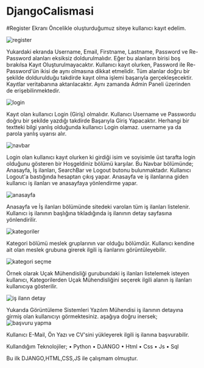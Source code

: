 # DjangoCalismasi

#Register Ekranı
Öncelikle oluşturduğumuz siteye kullanıcı kayıt edelim. 

![register](https://user-images.githubusercontent.com/116752575/198673765-fa73d741-4f48-4b20-b130-7fee9730f21d.png)

Yukardaki ekranda Username, Email, Firstname, Lastname, Password ve Re-Password alanları eksiksiz doldurulmalıdır. 
Eğer bu alanların birisi boş bırakılsa Kayıt Oluşturulmayacaktır.
Kullanıcı kayıt olurken, Password ile Re-Password'ün ikisi de aynı olmasına dikkat etmelidir.
Tüm alanlar doğru bir şekilde doldurulduğu takdirde kayıt olma işlemi başarıyla gerçekleşecektir.
Kayıtlar veritabanına aktarılacaktır. Aynı zamanda Admin Paneli üzerinden de erişebilinmektedir.

![login](https://user-images.githubusercontent.com/116752575/198674429-66155300-fdc6-4585-ab5b-68ee8e479bff.png)

Kayıt olan kullanıcı Login (Giriş) olmalıdır. Kullanıcı Username ve Passwordu doğru bir şekilde yazdığı takdirde Başarıyla Giriş Yapacaktır.
Herhangi bir textteki bilgi yanlış olduğunda kullanıcı Login olamaz. username ya da parola yanlış uyarısı alır.

![navbar](https://user-images.githubusercontent.com/116752575/198674867-bbda5569-041d-4d17-8b91-851632729045.png)

Login olan kullanıcı kayıt olurken ki girdiği isim ve soyisimle üst tarafta login olduğunu gösteren bir Hoşgeldiniz bölümü karşılar.
Bu Navbar bölümünde; Anasayfa, İş ilanları, SearchBar ve Logout butonu bulunmaktadır. Kullanıcı Logout'a bastığında hesaptan çıkış yapar.
Anasayfa ve iş ilanlarına giden kullanıcı iş ilanları ve anasayfaya yönlendirme yapar.

![anasayfa](https://user-images.githubusercontent.com/116752575/198675400-ffb7fed6-79d0-4a6c-9614-da51c1e1468e.png)

Anasayfa ve İş ilanları bölümünde sitedeki varolan tüm iş ilanları listelenir. Kullanıcı iş ilanının başlığına tıkladığında iş ilanının detay sayfasına yönlendirilir.

![kategoriler](https://user-images.githubusercontent.com/116752575/198675839-eb5566c9-8c8c-44bd-89c3-01be982c23be.png)

Kategori bölümü meslek gruplarının var olduğu bölümdür. Kullanıcı kendine ait olan meslek grubuna girerek ilgili iş ilanlarını görüntüleyebilir.

![kategori seçme](https://user-images.githubusercontent.com/116752575/198676087-780b1c34-5a7a-4a3f-a4c3-236fc39a6aec.png)

Örnek olarak Uçak Mühendisliği gurubundaki iş ilanları listelemek isteyen kullanıcı, Kategorilerden Uçak Mühendisliğini seçerek ilgili alanın 
iş ilanları kullanıcıya gösterilir. 

![iş ilann detay](https://user-images.githubusercontent.com/116752575/198676582-3bcc6586-59c4-48a2-9ae3-5e07108f2819.png)

Yukarıda Görüntüleme Sistemleri Yazılım Mühendisi iş ilanının detayına girmiş olan kullanıcıyı görmektesiniz. 
aşağıya doğru inersek;
![başvuru yapma](https://user-images.githubusercontent.com/116752575/198676825-8bf7bb65-d352-4d85-9b12-c275ff231c32.png)

Kullanıcı E-Mail, Ön Yazı ve CV'sini yükleyerek ilgili iş ilanına başvurabilir. 

Kullandığım Teknolojiler;
• Python
• DJANGO
• Html
• Css
• Js
• Sql

Bu ilk DJANGO,HTML,CSS,JS ile çalışmam olmuştur. 

